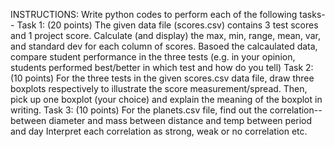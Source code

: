 INSTRUCTIONS:
Write python codes to perform each of the following tasks--
Task 1: (20 points)
The given data file (scores.csv) contains 3 test scores and 1 project score.
Calculate (and display) the max, min, range, mean, var, and standard dev for each column of scores.
Basoed the calcaulated data, compare student performance in the three tests (e.g. in your opinion, students performed best/better in which test and how do you tell)
Task 2: (10 points)
For the three tests in the given scores.csv data file, draw three boxplots respectively to illustrate the score measurement/spread.
Then, pick up one boxplot (your choice) and explain the meaning of the boxplot in writing.
Task 3: (10 points)
For the planets.csv file, find out the correlation--
between diameter and mass
between distance and temp
between period and day
Interpret each correlation as strong, weak or no correlation etc.
